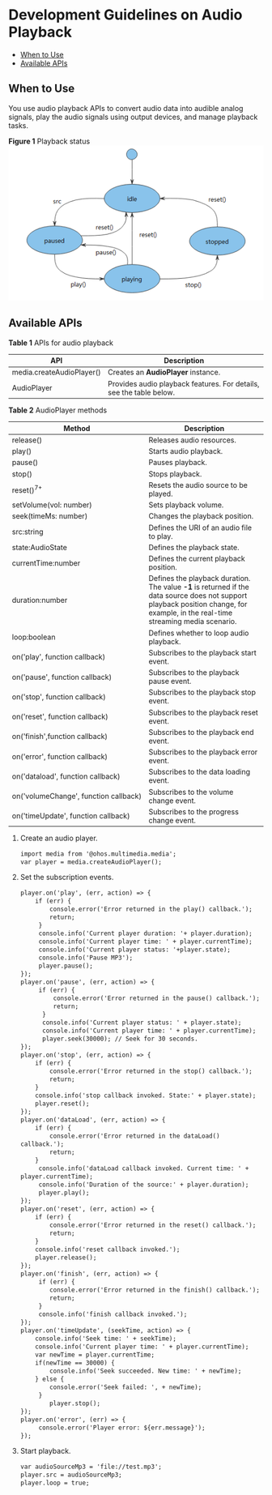# Development Guidelines on Audio Playback

- [When to Use](#When-to-Use)
- [Available APIs](#Available-APIs)

## When to Use

You use audio playback APIs to convert audio data into audible analog signals, play the audio signals using output devices, and manage playback tasks.

**Figure 1** Playback status
![](figures/playback-status.png "playback-status")


## Available APIs

**Table 1** APIs for audio playback 

| API| Description| 
| -------- | -------- |
| media.createAudioPlayer() | Creates an **AudioPlayer** instance.| 
| AudioPlayer | Provides audio playback features. For details, see the table below.| 

**Table 2** AudioPlayer methods

| Method| Description| 
| -------- | -------- |
| release() | Releases audio resources.| 
| play() | Starts audio playback.| 
| pause() | Pauses playback.| 
| stop() | Stops playback.| 
| reset()<sup>7+</sup> | Resets the audio source to be played.| 
| setVolume(vol:&nbsp;number) | Sets playback volume.| 
| seek(timeMs:&nbsp;number) | Changes the playback position.| 
| src:string | Defines the URI of an audio file to play.| 
| state:AudioState | Defines the playback state.| 
| currentTime:number | Defines the current playback position.| 
| duration:number | Defines the playback duration. The value **-1** is returned if the data source does not support playback position change, for example, in the real-time streaming media scenario.| 
| loop:boolean | Defines whether to loop audio playback.| 
| on('play',&nbsp;function&nbsp;callback) | Subscribes to the playback start event.| 
| on('pause',&nbsp;function&nbsp;callback) | Subscribes to the playback pause event.| 
| on('stop',&nbsp;function&nbsp;callback) | Subscribes to the playback stop event.| 
| on('reset',&nbsp;function&nbsp;callback) | Subscribes to the playback reset event.| 
| on('finish',function&nbsp;callback) | Subscribes to the playback end event.| 
| on('error',&nbsp;function&nbsp;callback) | Subscribes to the playback error event.| 
| on('dataload',&nbsp;function&nbsp;callback) | Subscribes to the data loading event.| 
| on('volumeChange',&nbsp;function&nbsp;callback) | Subscribes to the volume change event.| 
| on('timeUpdate',&nbsp;function&nbsp;callback) | Subscribes to the progress change event.| 


1. Create an audio player.
   ```
   import media from '@ohos.multimedia.media';
   var player = media.createAudioPlayer();
   ```

2. Set the subscription events.
   ```
   player.on('play', (err, action) => {
       if (err) {
           console.error('Error returned in the play() callback.');
           return;
        }
        console.info('Current player duration: '+ player.duration);
        console.info('Current player time: ' + player.currentTime);
        console.info('Current player status: '+player.state);
        console.info('Pause MP3');
        player.pause();
   });
   player.on('pause', (err, action) => {
        if (err) {
            console.error('Error returned in the pause() callback.');
            return;
         }
         console.info('Current player status: ' + player.state);
         console.info('Current player time: ' + player.currentTime);
         player.seek(30000); // Seek for 30 seconds.
   });
   player.on('stop', (err, action) => {
       if (err) {
           console.error('Error returned in the stop() callback.');
           return;
       }
       console.info('stop callback invoked. State:' + player.state);
       player.reset();
   });
   player.on('dataLoad', (err, action) => {
       if (err) {
           console.error('Error returned in the dataLoad() callback.');
           return;
       }
        console.info('dataLoad callback invoked. Current time: ' + player.currentTime);
        console.info('Duration of the source:' + player.duration);
        player.play();
   });
   player.on('reset', (err, action) => {
       if (err) {
           console.error('Error returned in the reset() callback.');
           return;
       }
       console.info('reset callback invoked.');
       player.release();
   });
   player.on('finish', (err, action) => {
        if (err) {
           console.error('Error returned in the finish() callback.');
           return;
        }
        console.info('finish callback invoked.');
   });
   player.on('timeUpdate', (seekTime, action) => {
       console.info('Seek time: ' + seekTime);
       console.info('Current player time: ' + player.currentTime);
       var newTime = player.currentTime;
       if(newTime == 30000) {
           console.info('Seek succeeded. New time: ' + newTime);
       } else {
           console.error('Seek failed: ', + newTime);
        }
           player.stop();
   });
   player.on('error', (err) => {
        console.error('Player error: ${err.message}');
   });
   ```

3. Start playback.
   ```
   var audioSourceMp3 = 'file://test.mp3';
   player.src = audioSourceMp3;
   player.loop = true;
   ```
